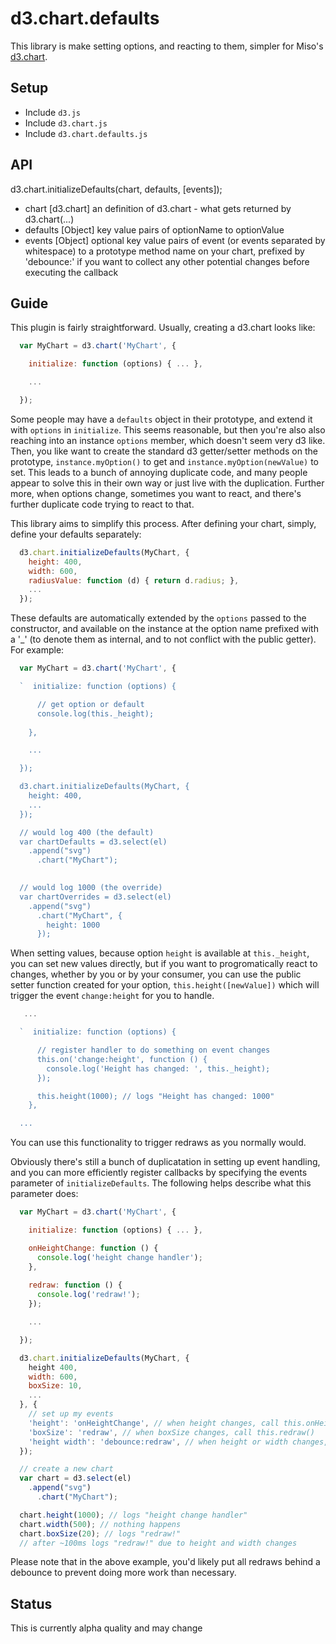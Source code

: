 # d3.chart.defaults

This library is make setting options, and reacting to them, simpler for Miso's [d3.chart](http://misoproject.com/d3-chart/). 

## Setup

- Include ```d3.js```
- Include ```d3.chart.js```
- Include ```d3.chart.defaults.js```

## API

d3.chart.initializeDefaults(chart, defaults, [events]);

- chart [d3.chart] an definition of d3.chart - what gets returned by d3.chart(...)
- defaults [Object] key value pairs of optionName to optionValue
- events [Object] optional key value pairs of event (or events separated by whitespace) to a prototype method name on your chart, prefixed by 'debounce:' if you want to collect any other potential changes before executing the callback 


## Guide

This plugin is fairly straightforward. Usually, creating a d3.chart looks like:

```javascript
  var MyChart = d3.chart('MyChart', {

    initialize: function (options) { ... },

    ...

  });
```

Some people may have a ```defaults``` object in their prototype, and extend it with ```options``` in ```initialize```. This seems reasonable, but then you're also also reaching into an instance ```options``` member, which doesn't seem very d3 like. Then, you like want to create the standard d3 getter/setter methods on the prototype, ```instance.myOption()``` to get and ```instance.myOption(newValue)``` to set. This leads to a bunch of annoying duplicate code, and many people appear to solve this in their own way or just live with the duplication. Further more, when options change, sometimes you want to react, and there's further duplicate code trying to react to that.

This library aims to simplify this process. After defining your chart, simply, define your defaults separately:

```javascript
  d3.chart.initializeDefaults(MyChart, {
    height: 400,
    width: 600,
    radiusValue: function (d) { return d.radius; },
    ...
  });
```

These defaults are automatically extended by the ```options``` passed to the constructor, and available on the instance at the option name prefixed with a '_' (to denote them as internal, and to not conflict with the public getter). For example:

```javascript
  var MyChart = d3.chart('MyChart', {

  `  initialize: function (options) {

      // get option or default
      console.log(this._height);
        
    },

    ...

  });

  d3.chart.initializeDefaults(MyChart, {
    height: 400,
    ...
  }); 

  // would log 400 (the default)
  var chartDefaults = d3.select(el)
    .append("svg")
      .chart("MyChart");

 
  // would log 1000 (the override)
  var chartOverrides = d3.select(el)
    .append("svg")
      .chart("MyChart", {
        height: 1000
      }); 
```

When setting values, because option ```height``` is available at ```this._height```, you can set new values directly, but if you want to progromatically react to changes, whether by you or by your consumer, you can use the public setter function created for your option, ```this.height([newValue])``` which will trigger the event ```change:height``` for you to handle.

```javascript
   ...

  `  initialize: function (options) {

      // register handler to do something on event changes
      this.on('change:height', function () {
        console.log('Height has changed: ', this._height);
      });

      this.height(1000); // logs "Height has changed: 1000"
    },

  ...

```

You can use this functionality to trigger redraws as you normally would.

Obviously there's still a bunch of duplicatation in setting up event handling, and you can more efficiently register callbacks by specifying the events parameter of ```initializeDefaults```. The following helps describe what this parameter does:
 
```javascript
  var MyChart = d3.chart('MyChart', {

    initialize: function (options) { ... },

    onHeightChange: function () {
      console.log('height change handler');
    },
    
    redraw: function () {
      console.log('redraw!');
    });

    ...

  });

  d3.chart.initializeDefaults(MyChart, {
    height 400,
    width: 600,
    boxSize: 10,
    ...
  }, {
    // set up my events
    'height': 'onHeightChange', // when height changes, call this.onHeightChange()
    'boxSize': 'redraw', // when boxSize changes, call this.redraw()
    'height width': 'debounce:redraw', // when height or width changes, debounce the even for 100ms (wait for any other changes before executing), then call this.redraw()- this is helpful when redraws are super expensive
  }); 

  // create a new chart
  var chart = d3.select(el)
    .append("svg")
      .chart("MyChart");

  chart.height(1000); // logs "height change handler"
  chart.width(500); // nothing happens
  chart.boxSize(20); // logs "redraw!"
  // after ~100ms logs "redraw!" due to height and width changes
```

Please note that in the above example, you'd likely put all redraws behind a debounce to prevent doing more work than necessary.
 
## Status

This is currently alpha quality and may change
